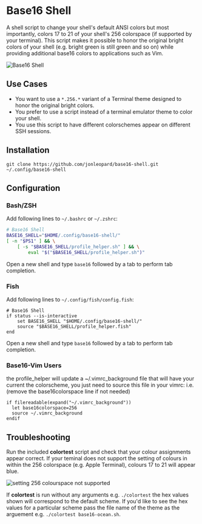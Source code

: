 # Base16 Shell

A shell script to change your shell's default ANSI colors but most importantly, colors 17 to 21 of your shell's 256 colorspace (if supported by your terminal). This script makes it possible to honor the original bright colors of your shell (e.g. bright green is still green and so on) while providing additional base16 colors to applications such as Vim.

![Base16 Shell](https://raw.github.com/jonleopard/base16-shell/master/base16-shell.png)

## Use Cases

* You want to use a `*.256.*` variant of a Terminal theme designed to honor the original bright colors.
* You prefer to use a script instead of a terminal emulator theme to color your shell.
* You use this script to have different colorschemes appear on different SSH sessions.

## Installation

```shell
git clone https://github.com/jonleopard/base16-shell.git ~/.config/base16-shell
```

## Configuration

### Bash/ZSH

Add following lines to `~/.bashrc` or `~/.zshrc`:

```bash
# Base16 Shell
BASE16_SHELL="$HOME/.config/base16-shell/"
[ -n "$PS1" ] && \
    [ -s "$BASE16_SHELL/profile_helper.sh" ] && \
        eval "$("$BASE16_SHELL/profile_helper.sh")"
```

Open a new shell and type `base16` followed by a tab to perform tab completion.

### Fish

Add following lines to `~/.config/fish/config.fish`:

```fish
# Base16 Shell
if status --is-interactive
    set BASE16_SHELL "$HOME/.config/base16-shell/"
    source "$BASE16_SHELL/profile_helper.fish"
end
```

Open a new shell and type `base16` followed by a tab to perform tab completion.

### Base16-Vim Users

the profile_helper will update a ~/.vimrc_background file that will have your current the colorscheme, you just need to source this file in your vimrc: i.e. (remove the base16colorspace line if not needed)

    if filereadable(expand("~/.vimrc_background"))
      let base16colorspace=256
      source ~/.vimrc_background
    endif

## Troubleshooting

Run the included **colortest** script and check that your colour assignments appear correct. If your teminal does not support the setting of colours in within the 256 colorspace (e.g. Apple Terminal), colours 17 to 21 will appear blue.

![setting 256 colourspace not supported](https://raw.github.com/chriskempson/base16-shell/master/setting-256-colourspace-not-supported.png)

If **colortest** is run without any arguments e.g. `./colortest` the hex values shown will correspond to the default scheme. If you'd like to see the hex values for a particular scheme pass the file name of the theme as the arguement e.g. `./colortest base16-ocean.sh`.
